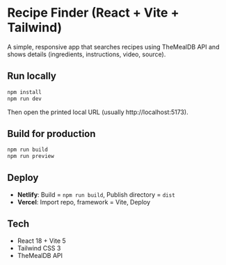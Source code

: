 # Recipe Finder (React + Vite + Tailwind)

A simple, responsive app that searches recipes using TheMealDB API and shows details (ingredients, instructions, video, source).

## Run locally

```bash
npm install
npm run dev
```

Then open the printed local URL (usually http://localhost:5173).

## Build for production

```bash
npm run build
npm run preview
```

## Deploy

- **Netlify**: Build = `npm run build`, Publish directory = `dist`
- **Vercel**: Import repo, framework = Vite, Deploy

## Tech

- React 18 + Vite 5
- Tailwind CSS 3
- TheMealDB API
